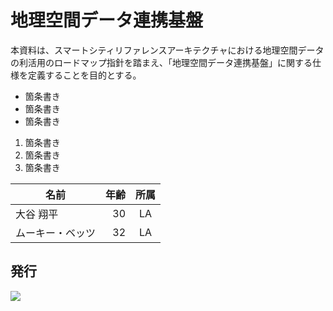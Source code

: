 # 地理空間データ連携基盤

本資料は、スマートシティリファレンスアーキテクチャにおける地理空間データの利活用のロードマップ指針を踏まえ、「地理空間データ連携基盤」に関する仕様を定義することを目的とする。

* 箇条書き
* 箇条書き
* 箇条書き

1. 箇条書き
1. 箇条書き
1. 箇条書き


| 名前 | 年齢 | 所属 |
| ---- | ----: | :---: |
| 大谷 翔平 | 30 | LA |
| ムーキー・ベッツ | 32 | LA |


## 発行

![](https://www.geolonia.com/wp-content/uploads/2023/06/geolonia_logo_white.png)